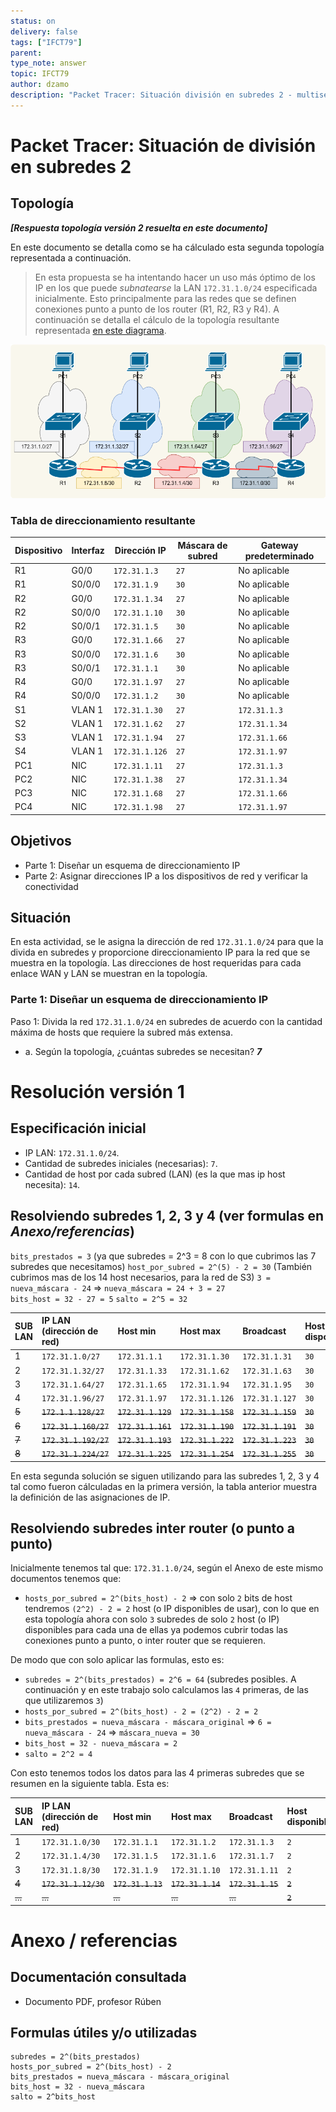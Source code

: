 ```yaml
---
status: on
delivery: false
tags: ["IFCT79"]
parent:
type_note: answer
topic: IFCT79
author: dzamo
description: "Packet Tracer: Situación división en subredes 2 - multisegmentación/mejorando la asignación de IP inter router"
---
```


# Packet Tracer: Situación de división en subredes 2

## Topología

***[Respuesta topología versión 2 resuelta en este documento]***

En este documento se detalla como se ha cálculado esta segunda topología representada a continuación. 

> En esta propuesta se ha intentando hacer un uso más óptimo de los IP en los que puede *subnatearse* la LAN `172.31.1.0/24` especificada inicialmente. Esto principalmente para las redes que se definen conexiones punto a punto de los router (R1, R2, R3 y R4). A continuación se detalla el cálculo de la topología resultante representada [en este diagrama][subnetting-respuesta-002].

![Representación respuesta 002][subnetting-respuesta-002]

[subnetting-respuesta-002]:images/subnetting.respuesta-002.png

### Tabla de direccionamiento resultante

| Dispositivo | Interfaz | Dirección IP | Máscara de subred | Gateway predeterminado |
|-------------|----------|--------------|-------------------|------------------------|
| R1          | G0/0     |  `172.31.1.3`            | `27`       | No aplicable           |
| R1          | S0/0/0   |   `172.31.1.9`          | `30`       | No aplicable           |
| R2          | G0/0     | `172.31.1.34`             | `27`       | No aplicable           |
| R2          | S0/0/0   |   `172.31.1.10`          | `30`       | No aplicable           |
| R2          | S0/0/1   | `172.31.1.5`            | `30`       | No aplicable           |
| R3          | G0/0     |   `172.31.1.66`           | `27`       | No aplicable           |
| R3          | S0/0/0   | `172.31.1.6`            | `30`       | No aplicable           |
| R3          | S0/0/1   |  `172.31.1.1`           | `30`       | No aplicable           |
| R4          | G0/0     | `172.31.1.97`             | `27`       | No aplicable           |
| R4          | S0/0/0   | `172.31.1.2`            | `30`       | No aplicable           |
| S1          | VLAN 1   | `172.31.1.30`              | `27`       |   `172.31.1.3`                    |
| S2          | VLAN 1   |   `172.31.1.62`            | `27`       |        `172.31.1.34`             |
| S3          | VLAN 1   |  `172.31.1.94`             | `27`       |    `172.31.1.66`                 |
| S4          | VLAN 1   |   `172.31.1.126`           | `27`       |    `172.31.1.97`                 |
| PC1         | NIC      |  `172.31.1.11`             | `27`       |     `172.31.1.3`                  |
| PC2         | NIC      |   `172.31.1.38`           | `27`       |    `172.31.1.34`                 |
| PC3         | NIC      |   `172.31.1.68`           | `27`       |     `172.31.1.66`                |
| PC4         | NIC      |  `172.31.1.98`            | `27`       |     `172.31.1.97`                |

## Objetivos

- Parte 1: Diseñar un esquema de direccionamiento IP
- Parte 2: Asignar direcciones IP a los dispositivos de red y verificar la conectividad 
  
## Situación

En esta actividad, se le asigna la dirección de red `172.31.1.0/24` para que la divida en subredes y proporcione direccionamiento IP para la red que se muestra en la topología. Las direcciones de host requeridas para cada enlace WAN y LAN se muestran en la topología.

### Parte 1: Diseñar un esquema de direccionamiento IP

Paso 1: Divida la red `172.31.1.0/24` en subredes de acuerdo con la cantidad máxima de hosts que requiere la subred más extensa.

- a. Según la topología, ¿cuántas subredes se necesitan? ***7***

# Resolución versión 1

## Especificación inicial

- IP LAN: `172.31.1.0/24`.
- Cantidad de subredes iniciales (necesarias): `7`.
- Cantidad de host por cada subred (LAN) (es la que mas ip host necesita): `14`.

## Resolviendo subredes 1, 2, 3 y 4 (ver formulas en *Anexo/referencias*)

`bits_prestados = 3` (ya que subredes = 2^3 = 8 con lo que cubrimos las 7 subredes que necesitamos)
`host_por_subred = 2^(5) - 2 = 30` (También cubrimos mas de los 14 host necesarios, para la red de S3)
`3 = nueva_máscara - 24` => `nueva_máscara = 24 + 3 = 27`  
`bits_host = 32 - 27 = 5`
`salto = 2^5 = 32`

|SUB LAN | IP LAN (dirección de red) | Host min | Host max | Broadcast | Host disponibles |
|:--            |:--                        |:--       |:--       |:--        |:-- |      
|1 | `172.31.1.0/27` | `172.31.1.1` | `172.31.1.30` | `172.31.1.31` | `30` |
|2 | `172.31.1.32/27`| `172.31.1.33`| `172.31.1.62` | `172.31.1.63` | `30` |
|3 | `172.31.1.64/27`| `172.31.1.65`| `172.31.1.94` | `172.31.1.95` | `30` |
|4 | `172.31.1.96/27`| `172.31.1.97`| `172.31.1.126` | `172.31.1.127` | `30` |
|~~5~~ | ~~`172.1.1.128/27`~~| ~~`172.31.1.129`~~| ~~`172.31.1.158`~~ | ~~`172.31.1.159`~~ | ~~`30`~~ |
|~~6~~ | ~~`172.31.1.160/27`~~| ~~`172.31.1.161`~~| ~~`172.31.1.190`~~ | ~~`172.31.1.191`~~ | ~~`30`~~ |
|~~7~~ | ~~`172.31.1.192/27`~~| ~~`172.31.1.193`~~| ~~`172.31.1.222`~~ | ~~`172.31.1.223`~~ | ~~`30`~~ |
|~~8~~ | ~~`172.31.1.224/27`~~| ~~`172.31.1.225`~~| ~~`172.31.1.254`~~ | ~~`172.31.1.255`~~ | ~~`30`~~ |

En esta segunda solución se siguen utilizando para las subredes 1, 2, 3 y 4 tal como fueron cálculadas en la primera versión, la tabla anterior muestra la definición de las asignaciones de IP.

## Resolviendo subredes inter router (o punto a punto)


Inicialmente tenemos tal que: `172.31.1.0/24`, según el Anexo de este mismo documentos tenemos que:

- `hosts_por_subred = 2^(bits_host) - 2` => con solo `2` bits de host tendremos `(2^2) - 2 = 2` host (o IP disponibles de usar), con lo que en esta topología ahora con solo `3` subredes de solo `2` host (o IP) disponibles para cada una de ellas ya podemos cubrir todas las conexiones punto a punto, o inter router que se requieren.

De modo que con solo aplicar las formulas, esto es:

- `subredes = 2^(bits_prestados) = 2^6 = 64` (subredes posibles. A continuación y en este trabajo solo calculamos las `4` primeras, de las que utilizaremos `3`)
- `hosts_por_subred = 2^(bits_host) - 2 = (2^2) - 2 = 2`
- `bits_prestados = nueva_máscara - máscara_original` => `6 = nueva_máscara - 24` => `máscara_nueva = 30`
- `bits_host = 32 - nueva_máscara = 2`
- `salto = 2^2 = 4`

Con esto tenemos todos los datos para las 4 primeras subredes que se resumen en la siguiente tabla. Esta es:

|SUB LAN | IP LAN (dirección de red) | Host min | Host max | Broadcast | Host disponibles |
|:--            |:--                        |:--       |:--       |:--        |:-- |      
|1 |`172.31.1.0/30`| `172.31.1.1`| `172.31.1.2`| `172.31.1.3`|`2`|
|2 |`172.31.1.4/30`| `172.31.1.5`| `172.31.1.6`| `172.31.1.7`|`2`|
|3 |`172.31.1.8/30`| `172.31.1.9`| `172.31.1.10`| `172.31.1.11`|`2`|
|~~4~~ |~~`172.31.1.12/30`~~| ~~`172.31.1.13`~~| ~~`172.31.1.14`~~| ~~`172.31.1.15`~~|~~`2`~~|
|~~...~~ |~~...~~|~~...~~|~~...~~|~~...~~|~~`2`~~|

# Anexo / referencias

## Documentación consultada

- Documento PDF, profesor Rúben

## Formulas útiles y/o utilizadas

```
subredes = 2^(bits_prestados)
hosts_por_subred = 2^(bits_host) - 2
bits_prestados = nueva_máscara - máscara_original
bits_host = 32 - nueva_máscara
salto = 2^bits_host
```


